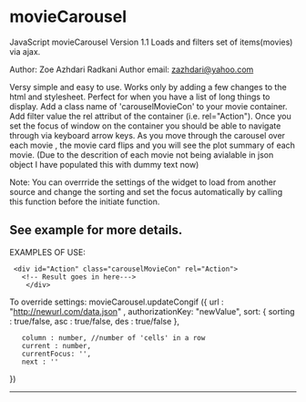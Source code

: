 movieCarousel
=============

  JavaScript movieCarousel
  Version 1.1
  Loads and filters set of items(movies) via ajax.
  
 
  Author: Zoe Azhdari Radkani
  Author email: zazhdari@yahoo.com
 
  Versy simple and easy to use. Works only by adding a few changes to the html
  and stylesheet. Perfect for when you have a list of long things to display.
  Add a class name of 'carouselMovieCon' to your movie container. Add filter 
  value the rel attribut of the container (i.e. rel="Action").
  Once you set the focus of window on the container you should be able to navigate
  through via keyboard arrow keys.
  As you move through the carousel over each movie , the movie card flips and you
  will see the plot summary of each movie. (Due to the descrition of each movie not 
  being avialable in json object I have populated this with dummy text now)
  
 
  Note: You can overrride the settings of the widget to load from another source 
  and change the sorting and set the focus automatically by calling this function 
  before the initiate function.
  
  See example for more details.
  ---------------------------------------------------------------------------
  
  EXAMPLES OF USE:
  
     <div id="Action" class="carouselMovieCon" rel="Action">
       <!-- Result goes in here--->
 		</div>
 
 
   To override settings: 
   movieCarousel.updateCongif ({
    url : "http://newurl.com/data.json" ,
       authorizationKey: "newValue",
       sort: {
               sorting : true/false,
               asc : true/false, 
               des : true/false
             },
        
       column : number, //number of 'cells' in a row
       current : number,
       currentFocus: '',
       next : ''
   
   })
  
 ------------------------------------------------------------------------------
  	       
 
